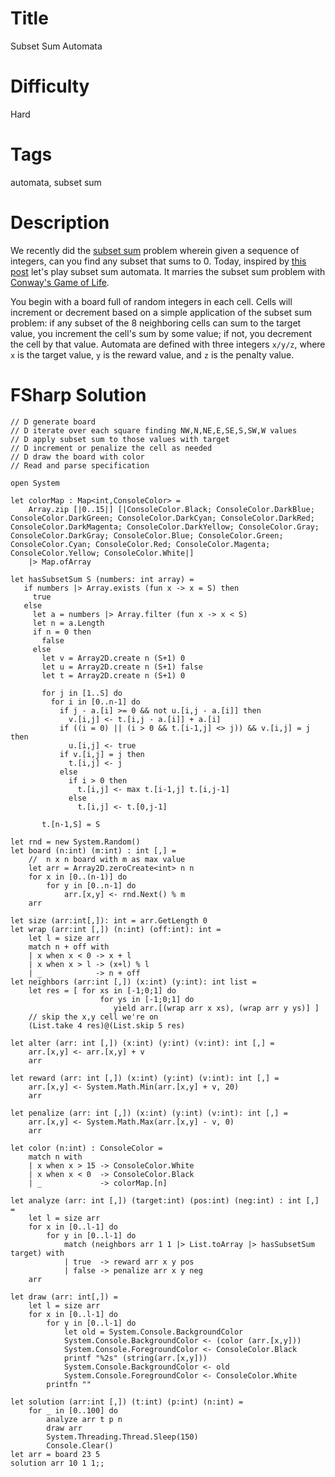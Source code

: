 # Title

Subset Sum Automata

# Difficulty

Hard

# Tags

automata, subset sum

# Description

We recently did the [subset sum](https://www.reddit.com/r/dailyprogrammer/comments/68oda5/20170501_challenge_313_easy_subset_sum/) problem wherein given a sequence of integers, can you find any subset that sums to 0. Today, inspired by [this post](https://thquinn.github.io/projects/automaton.html) let's play subset sum automata. It marries the subset sum problem with [Conway's Game of Life](https://www.reddit.com/r/dailyprogrammer/comments/271xyp/622014_challenge_165_easy_ascii_game_of_life/). 

You begin with a board full of random integers in each cell. Cells will increment or decrement based on a simple application of the subset sum problem: if any subset of the 8 neighboring cells can sum to the target value, you increment the cell's sum by some value; if not, you decrement the cell by that value. Automata are defined with three integers `x/y/z`, where `x` is the target value, `y` is the reward value, and `z` is the penalty value. 

# FSharp Solution

	// D generate board
	// D iterate over each square finding NW,N,NE,E,SE,S,SW,W values 
	// D apply subset sum to those values with target
	// D increment or penalize the cell as needed
	// D draw the board with color
	// Read and parse specification  

	open System			

	let colorMap : Map<int,ConsoleColor> = 
		Array.zip [|0..15|] [|ConsoleColor.Black; ConsoleColor.DarkBlue; ConsoleColor.DarkGreen; ConsoleColor.DarkCyan; ConsoleColor.DarkRed; ConsoleColor.DarkMagenta; ConsoleColor.DarkYellow; ConsoleColor.Gray; ConsoleColor.DarkGray; ConsoleColor.Blue; ConsoleColor.Green; ConsoleColor.Cyan; ConsoleColor.Red; ConsoleColor.Magenta; ConsoleColor.Yellow; ConsoleColor.White|]
		|> Map.ofArray

	let hasSubsetSum S (numbers: int array) =
	   if numbers |> Array.exists (fun x -> x = S) then
	     true
	   else
	     let a = numbers |> Array.filter (fun x -> x < S)      
	     let n = a.Length
	     if n = 0 then
	       false
	     else
	       let v = Array2D.create n (S+1) 0
	       let u = Array2D.create n (S+1) false
	       let t = Array2D.create n (S+1) 0

	       for j in [1..S] do
	         for i in [0..n-1] do                           
	           if j - a.[i] >= 0 && not u.[i,j - a.[i]] then
	             v.[i,j] <- t.[i,j - a.[i]] + a.[i]
	           if ((i = 0) || (i > 0 && t.[i-1,j] <> j)) && v.[i,j] = j then
	             u.[i,j] <- true
	           if v.[i,j] = j then
	             t.[i,j] <- j
	           else
	             if i > 0 then
	               t.[i,j] <- max t.[i-1,j] t.[i,j-1]
	             else
	               t.[i,j] <- t.[0,j-1]
       
	       t.[n-1,S] = S

	let rnd = new System.Random()
	let board (n:int) (m:int) : int [,] = 
		//	n x n board with m as max value
		let arr = Array2D.zeroCreate<int> n n
		for x in [0..(n-1)] do
			for y in [0..n-1] do
				arr.[x,y] <- rnd.Next() % m
		arr

	let size (arr:int[,]): int = arr.GetLength 0
	let wrap (arr:int [,]) (n:int) (off:int): int =
		let l = size arr
		match n + off with
		| x when x < 0 -> x + l
		| x when x > l -> (x+l) % l
		| _            -> n + off
	let neighbors (arr:int [,]) (x:int) (y:int): int list =
		let res = [ for xs in [-1;0;1] do
						for ys in [-1;0;1] do			
						   yield arr.[(wrap arr x xs), (wrap arr y ys)] ]
	    // skip the x,y cell we're on 
		(List.take 4 res)@(List.skip 5 res)

	let alter (arr: int [,]) (x:int) (y:int) (v:int): int [,] =
		arr.[x,y] <- arr.[x,y] + v 
		arr

	let reward (arr: int [,]) (x:int) (y:int) (v:int): int [,] =
		arr.[x,y] <- System.Math.Min(arr.[x,y] + v, 20)
		arr

	let penalize (arr: int [,]) (x:int) (y:int) (v:int): int [,] =
		arr.[x,y] <- System.Math.Max(arr.[x,y] - v, 0)
		arr

	let color (n:int) : ConsoleColor =
		match n with
		| x when x > 15 -> ConsoleColor.White
		| x when x < 0  -> ConsoleColor.Black
		| _             -> colorMap.[n]
		
	let analyze (arr: int [,]) (target:int) (pos:int) (neg:int) : int [,] =
		let l = size arr
		for x in [0..l-1] do
			for y in [0..l-1] do
				match (neighbors arr 1 1 |> List.toArray |> hasSubsetSum target) with
				| true  -> reward arr x y pos
				| false -> penalize arr x y neg
		arr

	let draw (arr: int[,]) =
		let l = size arr
		for x in [0..l-1] do
			for y in [0..l-1] do
				let old = System.Console.BackgroundColor
				System.Console.BackgroundColor <- (color (arr.[x,y]))
				System.Console.ForegroundColor <- ConsoleColor.Black		
			    printf "%2s" (string(arr.[x,y]))
				System.Console.BackgroundColor <- old	
				System.Console.ForegroundColor <- ConsoleColor.White							
			printfn ""

	let solution (arr:int [,]) (t:int) (p:int) (n:int) = 
		for _ in [0..100] do
			analyze arr t p n
			draw arr
			System.Threading.Thread.Sleep(150)
			Console.Clear()
	let arr = board 23 5
	solution arr 10 1 1;;
